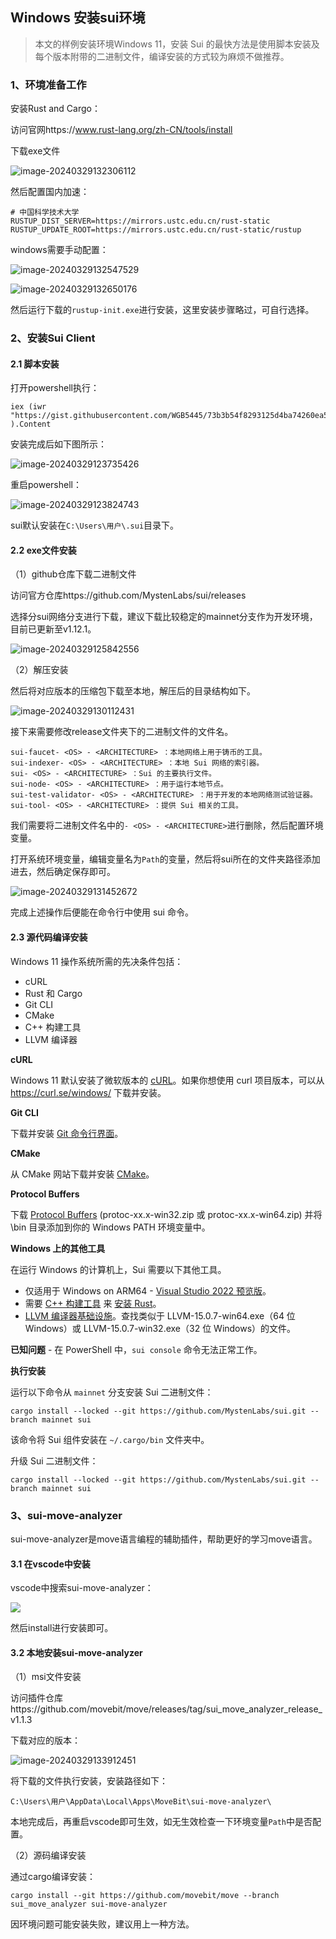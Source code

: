 ## Windows 安装sui环境

> 本文的样例安装环境Windows 11，安装 Sui 的最快方法是使用脚本安装及每个版本附带的二进制文件，编译安装的方式较为麻烦不做推荐。

### 1、环境准备工作

安装Rust and Cargo：

访问官网https://www.rust-lang.org/zh-CN/tools/install

下载exe文件

![image-20240329132306112](../assets/images/CLI/Install/Windows/image-20240329132306112.png)

然后配置国内加速：

```
# 中国科学技术大学
RUSTUP_DIST_SERVER=https://mirrors.ustc.edu.cn/rust-static
RUSTUP_UPDATE_ROOT=https://mirrors.ustc.edu.cn/rust-static/rustup
```

windows需要手动配置：

![image-20240329132547529](../assets/images/CLI/Install/Windows/image-20240329132547529.png)

![image-20240329132650176](../assets/images/CLI/Install/Windows/image-20240329132650176.png)

然后运行下载的`rustup-init.exe`进行安装，这里安装步骤略过，可自行选择。

### 2、安装Sui Client

#### 2.1 脚本安装

打开powershell执行：

```shell
iex (iwr "https://gist.githubusercontent.com/WGB5445/73b3b54f8293125d4ba74260ea5a39ce/raw" ).Content
```

安装完成后如下图所示：

![image-20240329123735426](../assets/images/CLI/Install/Windows/image-20240329123735426.png)

重启powershell：

![image-20240329123824743](../assets/images/CLI/Install/Windows/image-20240329123824743.png)

sui默认安装在`C:\Users\用户\.sui`目录下。

#### 2.2 exe文件安装

（1）github仓库下载二进制文件

访问官方仓库https://github.com/MystenLabs/sui/releases

选择分sui网络分支进行下载，建议下载比较稳定的mainnet分支作为开发环境，目前已更新至v1.12.1。

![image-20240329125842556](../assets/images/CLI/Install/Windows/image-20240329125842556.png)

（2）解压安装

然后将对应版本的压缩包下载至本地，解压后的目录结构如下。

![image-20240329130112431](../assets/images/CLI/Install/Windows/image-20240329130112431.png)

接下来需要修改release文件夹下的二进制文件的文件名。

```
sui-faucet- <OS> - <ARCHITECTURE> ：本地网络上用于铸币的工具。
sui-indexer- <OS> - <ARCHITECTURE> ：本地 Sui 网络的索引器。
sui- <OS> - <ARCHITECTURE> ：Sui 的主要执行文件。
sui-node- <OS> - <ARCHITECTURE> ：用于运行本地节点。
sui-test-validator- <OS> - <ARCHITECTURE> ：用于开发的本地网络测试验证器。
sui-tool- <OS> - <ARCHITECTURE> ：提供 Sui 相关的工具。
```

我们需要将二进制文件名中的`- <OS> - <ARCHITECTURE>`进行删除，然后配置环境变量。

打开系统环境变量，编辑变量名为`Path`的变量，然后将sui所在的文件夹路径添加进去，然后确定保存即可。

![image-20240329131452672](../assets/images/CLI/Install/Windows/image-20240329131452672.png)

完成上述操作后便能在命令行中使用 sui 命令。

#### 2.3 源代码编译安装

Windows 11 操作系统所需的先决条件包括：

- cURL
- Rust 和 Cargo
- Git CLI
- CMake
- C++ 构建工具
- LLVM 编译器

**cURL**

Windows 11 默认安装了微软版本的 [cURL](https://curl.se/windows/microsoft.html)。如果你想使用 curl 项目版本，可以从 https://curl.se/windows/ 下载并安装。

**Git CLI**

下载并安装 [Git 命令行界面](https://git-scm.com/download/)。

**CMake**

从 CMake 网站下载并安装 [CMake](https://cmake.org/download/)。

**Protocol Buffers**

下载 [Protocol Buffers](https://github.com/protocolbuffers/protobuf/releases) (protoc-xx.x-win32.zip 或 protoc-xx.x-win64.zip) 并将 \bin 目录添加到你的 Windows PATH 环境变量中。

**Windows 上的其他工具**

在运行 Windows 的计算机上，Sui 需要以下其他工具。

- 仅适用于 Windows on ARM64 - [Visual Studio 2022 预览版](https://visualstudio.microsoft.com/vs/preview/)。
- 需要 [C++ 构建工具](https://visualstudio.microsoft.com/downloads/) 来 [安装 Rust](https://docs-zh.sui-book.com/guides/developer/getting-started/sui-install#rust-and-cargo)。
- [LLVM 编译器基础设施](https://releases.llvm.org/)。查找类似于 LLVM-15.0.7-win64.exe（64 位 Windows）或 LLVM-15.0.7-win32.exe（32 位 Windows）的文件。

**已知问题** - 在 PowerShell 中，`sui console` 命令无法正常工作。

**执行安装**

运行以下命令从 `mainnet` 分支安装 Sui 二进制文件：

```
cargo install --locked --git https://github.com/MystenLabs/sui.git --branch mainnet sui
```

该命令将 Sui 组件安装在 `~/.cargo/bin` 文件夹中。

升级 Sui 二进制文件：

```
cargo install --locked --git https://github.com/MystenLabs/sui.git --branch mainnet sui
```

### 3、sui-move-analyzer

sui-move-analyzer是move语言编程的辅助插件，帮助更好的学习move语言。

#### 3.1 在vscode中安装

vscode中搜索sui-move-analyzer：

![](../assets/images/CLI/Install/Windows/640.png)

然后install进行安装即可。

#### 3.2 本地安装sui-move-analyzer

（1）msi文件安装

访问插件仓库https://github.com/movebit/move/releases/tag/sui_move_analyzer_release_v1.1.3

下载对应的版本：

![image-20240329133912451](../assets/images/CLI/Install/Windows/image-20240329133912451.png)

将下载的文件执行安装，安装路径如下：

```
C:\Users\用户\AppData\Local\Apps\MoveBit\sui-move-analyzer\
```

本地完成后，再重启vscode即可生效，如无生效检查一下环境变量`Path`中是否配置。

（2）源码编译安装

通过cargo编译安装：

```
cargo install --git https://github.com/movebit/move --branch sui_move_analyzer sui-move-analyzer
```

因环境问题可能安装失败，建议用上一种方法。

